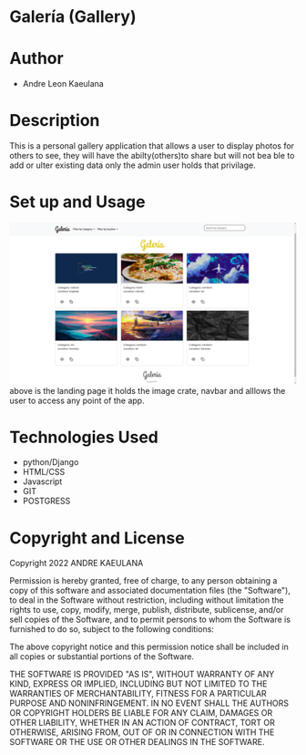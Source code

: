 # Galería (Gallery)

# Author
* Andre Leon Kaeulana

# Description
This is a personal gallery application that allows a user to display photos for others to see, they will have the abilty(others)to share but will not bea ble to add or ulter existing data only the admin user holds that privilage.

# Set up and Usage

![navigation](static/../gallery/static/Screenshot%20from%202022-05-31%2009-34-20.png)
above is the landing page it holds the image crate, navbar and alllows the user to access any point of the app.
# Technologies Used
* python/Django
* HTML/CSS
* Javascript
* GIT
* POSTGRESS

# Copyright and License
Copyright 2022 ANDRE KAEULANA

Permission is hereby granted, free of charge, to any person obtaining a copy of this software and associated documentation files (the "Software"), to deal in the Software without restriction, including without limitation the rights to use, copy, modify, merge, publish, distribute, sublicense, and/or sell copies of the Software, and to permit persons to whom the Software is furnished to do so, subject to the following conditions:

The above copyright notice and this permission notice shall be included in all copies or substantial portions of the Software.

THE SOFTWARE IS PROVIDED "AS IS", WITHOUT WARRANTY OF ANY KIND, EXPRESS OR IMPLIED, INCLUDING BUT NOT LIMITED TO THE WARRANTIES OF MERCHANTABILITY, FITNESS FOR A PARTICULAR PURPOSE AND NONINFRINGEMENT. IN NO EVENT SHALL THE AUTHORS OR COPYRIGHT HOLDERS BE LIABLE FOR ANY CLAIM, DAMAGES OR OTHER LIABILITY, WHETHER IN AN ACTION OF CONTRACT, TORT OR OTHERWISE, ARISING FROM, OUT OF OR IN CONNECTION WITH THE SOFTWARE OR THE USE OR OTHER DEALINGS IN THE SOFTWARE.
